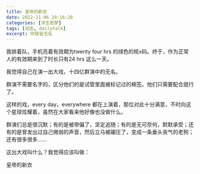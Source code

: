 ```yaml
---
title: 皇帝的新衣
date: 2022-11-06 18:16:28
categories: [浮生若梦]
tags: [动态, dailytalk]
excerpt: 你我皆无名
---
```


我排着队，手机亮着有效期为twenty four hrs 的绿色的核x码。终于，作为正常人的有效期来到了时长只有24 hrs 这么一天。

我觉得自己在演一出大戏，十四亿群演中的无名。

群演不需要名字的，区分他们的是试管里面被标记过的棉签。他们只需要配合就行了。

这样的戏，every day，everywhere 都在上演着，那位对此十分满意，不时向这个星球炫耀着，虽然在大家看来他好像也没做什么。

群演们总是很沉默；有的是被带偏了，坚定追随；有的是无可奈何，默默承受；还有的是曾发出过自己微弱的声音，然后立马被碾压了，变成一条垂头丧气的老狗；还有很多很多……

这出大戏叫什么？我觉得应该叫做：

皇帝的新衣